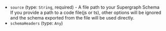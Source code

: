 
* `source` (type: `String`, required) - A file path to your Supergraph Schema
If you provide a path to a code file(js or ts),
other options will be ignored and the schema exported from the file will be used directly.
* `schemaHeaders` (type: `Any`)